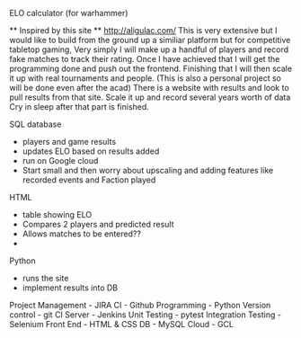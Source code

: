 ELO calculator (for warhammer)

** Inspired by this site ** http://aligulac.com/
This is very extensive but I would like to build from the ground up a similiar platform but for competitive tabletop gaming,
Very simply I will make up a handful of players and record fake matches to track their rating.
Once I have achieved that I will get the programming done and push out the frontend.
Finishing that I will then scale it up with real tournaments and people. (This is also a personal project so will be done even after the acad)
There is a website with results and look to pull results from that site.
Scale it up and record several years worth of data
Cry in sleep after that part is finished.

SQL database
- players and game results
- updates ELO based on results added
- run on Google cloud
- Start small and then worry about upscaling and adding features like recorded events and Faction played

HTML
- table showing ELO
- Compares 2 players and predicted result
- Allows matches to be entered??
-

Python
- runs the site
- implement results into DB



Project Management - 	JIRA
CI - 			Github
Programming - 		Python
Version control - 	git
CI Server - 		Jenkins
Unit Testing -		pytest
Integration Testing -	Selenium
Front End - 		HTML & CSS
DB - 			MySQL
Cloud - 		GCL
